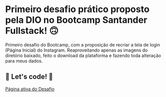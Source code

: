 # Primeiro desafio prático proposto pela DIO no Bootcamp Santander Fullstack! 🙃

Primeiro desafio do Bootcamp, com a proposição de recriar a tela de login (Página Inicial) do Instagram. Reaproveitando apenas as imagens do diretório baixado, feito o download da plataforma e fazendo toda alteração para meus dados.

## 🚀 Let's code! 🚀

[Página ativa do Desafio](https://gustavoferreiradeveloper.github.io/instagram-dio-master/)
